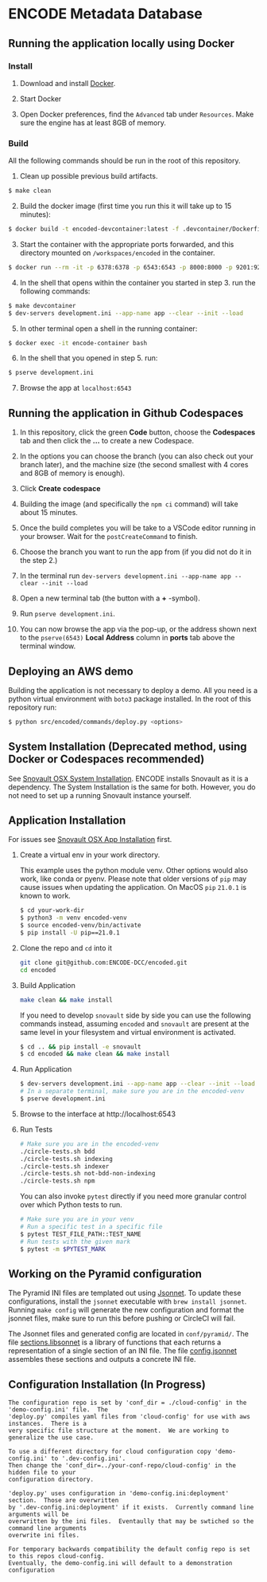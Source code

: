 ENCODE Metadata Database
========================


## Running the application locally using Docker

### Install

1. Download and install [Docker](https://docs.docker.com/get-docker/).

2. Start Docker

3. Open Docker preferences, find the `Advanced` tab under `Resources`. Make sure the engine has at least 8GB of memory.

### Build

All the following commands should be run in the root of this repository.

1. Clean up possible previous build artifacts.
```bash
$ make clean
````

2. Build the docker image (first time you run this it will take up to 15 minutes):
```bash
$ docker build -t encoded-devcontainer:latest -f .devcontainer/Dockerfile .
```
3. Start the container with the appropriate ports forwarded, and this directory mounted on `/workspaces/encoded` in the container.
```bash
$ docker run --rm -it -p 6378:6378 -p 6543:6543 -p 8000:8000 -p 9201:9201 -v $(pwd):/workspaces/encoded --workdir /workspaces/encoded --name encode-container encoded-devcontainer:latest bash
```

4. In the shell that opens within the container you started in step 3. run the following commands:
```bash
$ make devcontainer
$ dev-servers development.ini --app-name app --clear --init --load
```

5. In other terminal open a shell in the running container:
```bash
$ docker exec -it encode-container bash
```

6. In the shell that you opened in step 5. run:
```bash
$ pserve development.ini
```

7. Browse the app at `localhost:6543`


## Running the application in Github Codespaces

1. In this repository, click the green **Code** button, choose the **Codespaces** tab and then click the **...** to create a new Codespace.

2. In the options you can choose the branch (you can also check out your branch later), and the machine size (the second smallest with 4 cores and 8GB of memory is enough).

3. Click **Create** **codespace**

4. Building the image (and specifically the `npm ci` command) will take about 15 minutes. 

5. Once the build completes you will be take to a VSCode editor running in your browser. Wait for the `postCreateCommand` to finish.

6. Choose the branch you want to run the app from (if you did not do it in the step 2.)

7. In the terminal run `dev-servers development.ini --app-name app --clear --init --load`

8. Open a new terminal tab (the button with a **+** -symbol).

9. Run `pserve development.ini`.

10. You can now browse the app via the pop-up, or the address shown next to the `pserve(6543)` **Local** **Address** column in **ports** tab above the terminal window.

## Deploying an AWS demo

Building the application is not necessary to deploy a demo. All you need is a python virtual environment with `boto3` package installed.
In the root of this repository run:
```bash
$ python src/encoded/commands/deploy.py <options>
```


## System Installation (Deprecated method, using Docker or Codespaces recommended)
See [Snovault OSX System Installation][].  ENCODE installs Snovault as it is a dependency.
The System Installation is the same for both.  However, you do not need to set up a running 
Snovault instance yourself.


## Application Installation
For issues see [Snovault OSX App Installation][] first.

1. Create a virtual env in your work directory.

   This example uses the python module venv. Other options would also work, like conda or pyenv.
   Please note that older versions of `pip` may cause issues when updating the application.
   On MacOS `pip` `21.0.1` is known to work.
    ```bash
    $ cd your-work-dir
    $ python3 -m venv encoded-venv
    $ source encoded-venv/bin/activate
    $ pip install -U pip==21.0.1
    ```

2. Clone the repo and `cd` into it
    ```bash
    git clone git@github.com:ENCODE-DCC/encoded.git
    cd encoded
    ```

3. Build Application
    ```bash
    make clean && make install
    ```

    If you need to develop `snovault` side by side you can use the following commands instead, assuming `encoded` and `snovault` are present at the same level in your filesystem and virtual environment is activated.

    ```bash
    $ cd .. && pip install -e snovault
    $ cd encoded && make clean && make install
    ```

4. Run Application
    ```bash
    $ dev-servers development.ini --app-name app --clear --init --load
    # In a separate terminal, make sure you are in the encoded-venv
    $ pserve development.ini
    ```

5. Browse to the interface at http://localhost:6543

6. Run Tests
    ```bash
    # Make sure you are in the encoded-venv
    ./circle-tests.sh bdd
    ./circle-tests.sh indexing
    ./circle-tests.sh indexer
    ./circle-tests.sh not-bdd-non-indexing
    ./circle-tests.sh npm
    ```

    You can also invoke `pytest` directly if you need more granular control over which Python tests to run.

    ```bash
    # Make sure you are in your venv
    # Run a specific test in a specific file
    $ pytest TEST_FILE_PATH::TEST_NAME
    # Run tests with the given mark
    $ pytest -m $PYTEST_MARK
    ```

## Working on the Pyramid configuration
The Pyramid INI files are templated out using [Jsonnet](https://jsonnet.org/). To update
these configurations, install the `jsonnet` executable with `brew install jsonnet`.
Running `make config` will generate the new configuration and format the jsonnet files,
make sure to run this before pushing or CircleCI will fail.

The Jsonnet files and generated config are located in `conf/pyramid/`. The file
[sections.libsonnet](conf/pyramid/sections.libsonnet) is a library of functions that
each returns a representation of a single section of an INI file. The file
[config.jsonnet](conf/pyramid/config.jsonnet) assembles these sections and outputs a
concrete INI file.

## Configuration Installation (In Progress)
    The configuration repo is set by 'conf_dir = ./cloud-config' in the 'demo-config.ini' file.  The
    'deploy.py' compiles yaml files from 'cloud-config' for use with aws instances.  There is a
    very specific file structure at the moment.  We are working to generalize the use case.

    To use a different directory for cloud configuration copy 'demo-config.ini' to '.dev-config.ini'.
    Then change the 'conf_dir=../your-conf-repo/cloud-config' in the hidden file to your 
    configuration directory.

    'deploy.py' uses configuration in 'demo-config.ini:deployment' section.  Those are overwritten
    by '.dev-config.ini:deployment' if it exists.  Currently command line arguments will be
    overwritten by the ini files.  Eventaully that may be swtiched so the command line arguments
    overwrite ini files.

    For temporary backwards compatibility the default config repo is set to this repos cloud-config.
    Eventually, the demo-config.ini will default to a demonstration configuration


[Snovault OSX System Installation]: https://github.com/ENCODE-DCC/snovault/blob/dev/README.rst#system-installation-osx-catlina-10152
[Snovault OSX App Installation]: https://github.com/ENCODE-DCC/snovault/blob/dev/README.rst#application-installation
